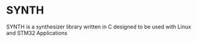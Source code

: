# SYNTH
SYNTH is a synthesizer library written in C designed to be used with Linux and STM32 Applications
